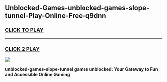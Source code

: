 
## Unblocked-Games-unblocked-games-slope-tunnel-Play-Online-Free-q9dnn
<h3>
<a href="https://premium76.site?title=unblocked-games-slope-tunnel&ref=26A">CLICK TO PLAY</a></h3>
<hr>

<h3>
<a href="https://premium76.site?title=unblocked-games-slope-tunnel&ref=26A">CLICK 2 PLAY</a>
  
</h3>

<a href="https://premium76.site?title=unblocked-games-slope-tunnel&ref=26A"><img src="https://clearcache.store/games.png"></a>


**unblocked-games-slope-tunnel games unblocked: Your Gateway to Fun and Accessible Online Gaming**

